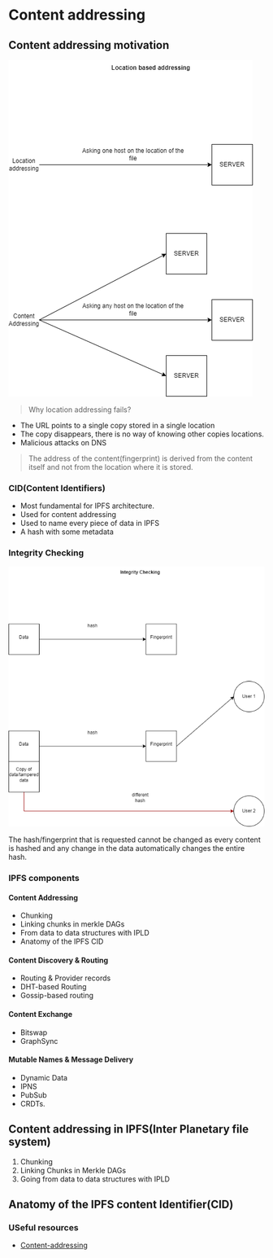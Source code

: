 # Content addressing

## Content addressing motivation

![Content addressing](https://github.com/PriyathamVarma/Basic_NFT/blob/main/Diagrams/Content-addressing.drawio.png)

> Why location addressing fails?

- The URL points to a single copy stored in a single location
- The copy disappears, there is no way of knowing other copies locations.
- Malicious attacks on DNS


> The address of the content(fingerprint) is derived from the content itself and not from the location where it is stored.


### CID(Content Identifiers)

- Most fundamental for IPFS architecture.
- Used for content addressing
- Used to name every piece of data in IPFS
- A hash with some metadata

### Integrity Checking

![Integrity Checking](https://github.com/PriyathamVarma/Basic_NFT/blob/main/Diagrams/Integrity%20checking.drawio.png)

The hash/fingerprint that is requested cannot be changed as every content is hashed and any change in the data automatically changes the entire hash. 

### IPFS components

#### Content Addressing

- Chunking
- Linking chunks in merkle DAGs
- From data to data structures with IPLD
- Anatomy of the IPFS CID

#### Content Discovery & Routing

- Routing & Provider records
- DHT-based Routing
- Gossip-based routing

#### Content Exchange

- Bitswap
- GraphSync

#### Mutable Names & Message Delivery

- Dynamic Data
- IPNS
- PubSub
- CRDTs.

## Content addressing in IPFS(Inter Planetary file system)

1. Chunking
2. Linking Chunks in Merkle DAGs
3. Going from data to data structures with IPLD

## Anatomy of the IPFS content Identifier(CID)



### USeful resources

- [Content-addressing](https://flyingzumwalt.gitbooks.io/decentralized-web-primer/content/avenues-for-access/lessons/power-of-content-addressing.html)

